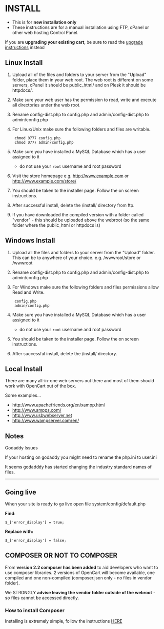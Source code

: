 # INSTALL

* This is for __new installation only__
* These instructions are for a manual installation using FTP, cPanel or other web hosting Control Panel.


If you are __upgrading your existing cart__, be sure to read the [upgrade instructions](UPGRADE.md) instead


## Linux Install

1. Upload all of the files and folders to your server from the "Upload" folder, place them in your web root. The web root is different on some servers, cPanel it should be public_html/ and on Plesk it should be httpdocs/.
2. Make sure your web user has the permission to read, write and execute all directories under the web root.
3. Rename config-dist.php to config.php and admin/config-dist.php to admin/config.php
4. For Linux/Unix make sure the following folders and files are writable.
   
        chmod 0777 config.php
        chmod 0777 admin/config.php

5. Make sure you have installed a MySQL Database which has a user assigned to it
    * do not use your `root` username and root password
6. Visit the store homepage e.g. http://www.example.com or http://www.example.com/store/
7. You should be taken to the installer page. Follow the on screen instructions.
8. After successful install, delete the /install/ directory from ftp.
9. If you have downloaded the compiled version with a folder called "vendor" - this should be uploaded above the webroot (so the same folder where the public_html or httpdocs is)

## Windows Install

1. Upload all the files and folders to your server from the "Upload" folder. This can be to anywhere of your choice. e.g. /wwwroot/store or /wwwroot
2. Rename config-dist.php to config.php and admin/config-dist.php to admin/config.php
3. For Windows make sure the following folders and files permissions allow Read and Write.
   
        config.php
        admin/config.php

4. Make sure you have installed a MySQL Database which has a user assigned to it
    * do not use your `root` username and root password
5. You should be taken to the installer page. Follow the on screen instructions.
6. After successful install, delete the /install/ directory.

## Local Install

There are many all-in-one web servers out there and most of them should work with OpenCart out of the box.

Some examples...

* http://www.apachefriends.org/en/xampp.html
* http://www.ampps.com/
* http://www.usbwebserver.net
* http://www.wampserver.com/en/


 ## Notes

Godaddy Issues

If your hosting on godaddy you might need to rename the php.ini to user.ini

It seems godadddy has started changing the industry standard names of files.

----------------------------

## Going live
When your site is ready to go live open file system/config/default.php

**Find:**

`$_['error_display'] = true;`

**Replace with:**

`$_['error_display'] = false;`

## COMPOSER OR NOT TO COMPOSER

From __version 2.2 composer has been added__ to aid developers who want to use composer libraries. 2 versions of OpenCart will become available, one compiled and one non-compiled (composer.json only - no files in vendor folder).

We STRONGLY __advise leaving the vendor folder outside of the webroot__ - so files cannot be accessed directly.

### How to install Composer

Installing is extremely simple, follow the instructions [HERE](https://getcomposer.org/download/)
